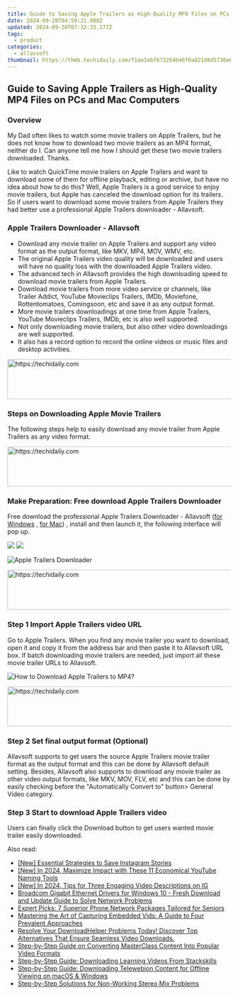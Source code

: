 ```yaml
---
title: Guide to Saving Apple Trailers as High-Quality MP4 Files on PCs and Mac Computers
date: 2024-09-28T04:59:21.808Z
updated: 2024-09-30T07:32:33.177Z
tags:
  - product
categories:
  - allavsoft
thumbnail: https://thmb.techidaily.com/f1ae1ebf673254b46f0a821d8d5736e61a916c4eb6fabc72096593a99e32594f.png
---
```


## Guide to Saving Apple Trailers as High-Quality MP4 Files on PCs and Mac Computers

### Overview

My Dad often likes to watch some movie trailers on Apple Trailers, but he does not know how to download two movie trailers as an MP4 format, neither do I. Can anyone tell me how I should get these two movie trailers downloaded. Thanks.

Like to watch QuickTime movie trailers on Apple Trailers and want to download some of them for offline playback, editing or archive, but have no idea about how to do this? Well, Apple Trailers is a good service to enjoy movie trailers, but Apple has canceled the download option for its trailers. So if users want to download some movie trailers from Apple Trailers they had better use a professional Apple Trailers downloader - Allavsoft.

### Apple Trailers Downloader - Allavsoft

* Download any movie trailer on Apple Trailers and support any video format as the output format, like MKV, MP4, MOV, WMV, etc.
* The original Apple Trailers video quality will be downloaded and users will have no quality loss with the downloaded Apple Trailers video.
* The advanced tech in Allavsoft provides the high downloading speed to download movie trailers from Apple Trailers.
* Download movie trailers from more video service or channels, like Trailer Addict, YouTube Movieclips Trailers, IMDb, Moviefone, Rottentomatoes, Comingsoon, etc and save it as any output format.
* More movie trailers downloadings at one time from Apple Trailers, YouTube Movieclips Trailers, IMDb, etc is also well supported.
* Not only downloading movie trailers, but also other video downloadings are well supported.
* It also has a record option to record the online videos or music files and desktop activities.

<!-- affiliate ads begin -->
<a href="https://unicoeye.pxf.io/c/5597632/2134218/18498" target="_top" id="2134218">
  <img src="//a.impactradius-go.com/display-ad/18498-2134218" border="0" alt="https://techidaily.com" width="728" height="90"/>
</a>
<img height="0" width="0" src="https://unicoeye.pxf.io/i/5597632/2134218/18498" style="position:absolute;visibility:hidden;" border="0" />
<!-- affiliate ads end -->

### Steps on Downloading Apple Movie Trailers

The following steps help to easily download any movie trailer from Apple Trailers as any video format.

<!-- affiliate ads begin -->
<a href="https://ephamedtechinc.pxf.io/c/5597632/2137223/26400" target="_top" id="2137223">
  <img src="//a.impactradius-go.com/display-ad/26400-2137223" border="0" alt="https://techidaily.com" width="728" height="90"/>
</a>
<img height="0" width="0" src="https://ephamedtechinc.pxf.io/i/5597632/2137223/26400" style="position:absolute;visibility:hidden;" border="0" />
<!-- affiliate ads end -->

### Make Preparation: Free download Apple Trailers Downloader

Free download the professional Apple Trailers Downloader - Allavsoft ([for Windows](https://tools.techidaily.com/allavsoft/products/) , [for Mac](https://tools.techidaily.com/allavsoft/products/)) , install and then launch it, the following interface will pop up.

[![](https://www.allavsoft.com/how-to/../images/how-to/free-download-win.jpg)](https://tools.techidaily.com/allavsoft/products/) [![](https://www.allavsoft.com/how-to/../images/how-to/free-download-mac.jpg)](https://tools.techidaily.com/allavsoft/products/)

![Apple Trailers Downloader](https://www.allavsoft.com/how-to/../images/allavsoft/screen-shot-600.jpg)

<!-- affiliate ads begin -->
<a href="https://zebaoaffiliateprogram.pxf.io/c/5597632/2137972/21526" target="_top" id="2137972">
  <img src="//a.impactradius-go.com/display-ad/21526-2137972" border="0" alt="https://techidaily.com" width="728" height="90"/>
</a>
<img height="0" width="0" src="https://zebaoaffiliateprogram.pxf.io/i/5597632/2137972/21526" style="position:absolute;visibility:hidden;" border="0" />
<!-- affiliate ads end -->

### Step 1 Import Apple Trailers video URL

Go to Apple Trailers. When you find any movie trailer you want to download, open it and copy it from the address bar and then paste it to Allavsoft URL box. If batch downloading movie trailers are needed, just import all these movie trailer URLs to Allavsoft.

![How to Download Apple Trailers to MP4?](https://www.allavsoft.com/how-to/../images/how-to/download-rtmp-video/download-rtmp-video.jpg)

<!-- affiliate ads begin -->
<a href="https://aligracehair.sjv.io/c/5597632/1972670/19272" target="_top" id="1972670">
  <img src="//a.impactradius-go.com/display-ad/19272-1972670" border="0" alt="https://techidaily.com" width="728" height="90"/>
</a>
<img height="0" width="0" src="https://aligracehair.sjv.io/i/5597632/1972670/19272" style="position:absolute;visibility:hidden;" border="0" />
<!-- affiliate ads end -->

### Step 2 Set final output format (Optional)

Allavsoft supports to get users the source Apple Trailers movie trailer format as the output format and this can be done by Allavsoft default setting. Besides, Allavsoft also supports to download any movie trailer as other video output formats, like MKV, MOV, FLV, etc and this can be done by easily checking before the "Automatically Convert to" button> General Video category.

### Step 3 Start to download Apple Trailers video

Users can finally click the Download button to get users wanted movie trailer easily downloaded.

<ins class="adsbygoogle"
     style="display:block"
     data-ad-format="autorelaxed"
     data-ad-client="ca-pub-7571918770474297"
     data-ad-slot="1223367746"></ins>

<ins class="adsbygoogle"
     style="display:block"
     data-ad-client="ca-pub-7571918770474297"
     data-ad-slot="8358498916"
     data-ad-format="auto"
     data-full-width-responsive="true"></ins>

<span class="atpl-alsoreadstyle">Also read:</span>
<div><ul>
<li><a href="https://instagram-clips.techidaily.com/new-essential-strategies-to-save-instagram-stories/"><u>[New] Essential Strategies to Save Instagram Stories</u></a></li>
<li><a href="https://youtube-blog.techidaily.com/n-2024-maximize-impact-with-these-11-economical-youtube-naming-tools/"><u>[New] In 2024, Maximize Impact with These 11 Economical YouTube Naming Tools</u></a></li>
<li><a href="https://instagram-videos.techidaily.com/new-in-2024-tips-for-three-engaging-video-descriptions-on-ig/"><u>[New] In 2024, Tips for Three Engaging Video Descriptions on IG</u></a></li>
<li><a href="https://driver-download.techidaily.com/broadcom-gigabit-ethernet-drivers-for-windows-10-fresh-download-and-update-guide-to-solve-network-problems/"><u>Broadcom Gigabit Ethernet Drivers for Windows 10 - Fresh Download and Update Guide to Solve Network Problems</u></a></li>
<li><a href="https://buynow-marvelous.techidaily.com/expert-picks-7-superior-phone-network-packages-tailored-for-seniors/"><u>Expert Picks: 7 Superior Phone Network Packages Tailored for Seniors</u></a></li>
<li><a href="https://discover-deluxe.techidaily.com/mastering-the-art-of-capturing-embedded-vids-a-guide-to-four-prevalent-approaches/"><u>Mastering the Art of Capturing Embedded Vids: A Guide to Four Prevalent Approaches</u></a></li>
<li><a href="https://discover-deluxe.techidaily.com/resolve-your-downloadhelper-problems-today-discover-top-alternatives-that-ensure-seamless-video-downloads/"><u>Resolve Your DownloadHelper Problems Today! Discover Top Alternatives That Ensure Seamless Video Downloads.</u></a></li>
<li><a href="https://discover-deluxe.techidaily.com/step-by-step-guide-on-converting-masterclass-content-into-popular-video-formats/"><u>Step-by-Step Guide on Converting MasterClass Content Into Popular Video Formats</u></a></li>
<li><a href="https://discover-deluxe.techidaily.com/step-by-step-guide-downloading-learning-videos-from-stackskills/"><u>Step-by-Step Guide: Downloading Learning Videos From Stackskills</u></a></li>
<li><a href="https://discover-deluxe.techidaily.com/step-by-step-guide-downloading-telewebion-content-for-offline-viewing-on-macos-and-windows/"><u>Step-by-Step Guide: Downloading Telewebion Content for Offline Viewing on macOS & Windows</u></a></li>
<li><a href="https://sound-issues.techidaily.com/step-by-step-solutions-for-non-working-stereo-mix-problems/"><u>Step-by-Step Solutions for Non-Working Stereo Mix Problems</u></a></li>
</ul></div>

